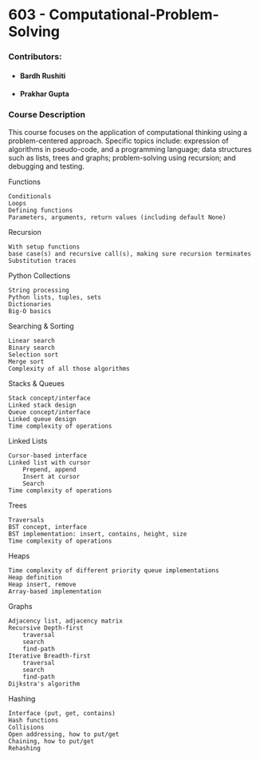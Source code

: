 # 603 - Computational-Problem-Solving

### Contributors:
* #### Bardh Rushiti
* #### Prakhar Gupta

### Course Description
This course focuses on the application of computational thinking using a 
problem-centered approach. Specific topics include: 
expression of algorithms in pseudo-code, and a programming language; 
data structures such as lists, trees and graphs; problem-solving
using recursion; and debugging and testing. 

Functions

    Conditionals
    Loops
    Defining functions
    Parameters, arguments, return values (including default None)

Recursion

    With setup functions
    base case(s) and recursive call(s), making sure recursion terminates
    Substitution traces

Python Collections

    String processing
    Python lists, tuples, sets
    Dictionaries
    Big-O basics

Searching & Sorting

    Linear search
    Binary search
    Selection sort
    Merge sort
    Complexity of all those algorithms

Stacks & Queues

    Stack concept/interface
    Linked stack design
    Queue concept/interface
    Linked queue design
    Time complexity of operations

Linked Lists

    Cursor-based interface
    Linked list with cursor
        Prepend, append
        Insert at cursor
        Search
    Time complexity of operations

Trees

    Traversals
    BST concept, interface
    BST implementation: insert, contains, height, size
    Time complexity of operations

Heaps

    Time complexity of different priority queue implementations
    Heap definition
    Heap insert, remove
    Array-based implementation

Graphs

    Adjacency list, adjacency matrix
    Recursive Depth-first
        traversal
        search
        find-path
    Iterative Breadth-first
        traversal
        search
        find-path
    Dijkstra's algorithm

Hashing

    Interface (put, get, contains)
    Hash functions
    Collisions
    Open addressing, how to put/get
    Chaining, how to put/get
    Rehashing
